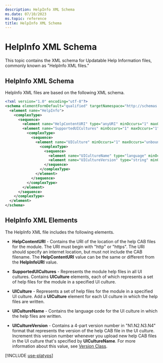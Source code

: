 ```yaml
---
description: HelpInfo XML Schema
ms.date: 07/10/2023
ms.topic: reference
title: HelpInfo XML Schema
---
```

# HelpInfo XML Schema

This topic contains the XML schema for Updatable Help Information files, commonly known as "HelpInfo
XML files."

## HelpInfo XML Schema

HelpInfo XML files are based on the following XML schema.

```xml
<?xml version="1.0" encoding="utf-8"?>
<schema elementFormDefault="qualified" targetNamespace="http://schemas.microsoft.com/powershell/help/2010/05" xmlns="http://www.w3.org/2001/XMLSchema">
  <element name="HelpInfo">
    <complexType>
      <sequence>
        <element name="HelpContentURI" type="anyURI" minOccurs="1" maxOccurs="1" />
        <element name="SupportedUICultures" minOccurs="1" maxOccurs="1">
          <complexType>
            <sequence>
              <element name="UICulture" minOccurs="1" maxOccurs="unbounded">
                <complexType>
                  <sequence>
                    <element name="UICultureName" type="language" minOccurs="1" maxOccurs="1" />
                    <element name="UICultureVersion" type="string" minOccurs="1" maxOccurs="1" />
                  </sequence>
                </complexType>
              </element>
            </sequence>
          </complexType>
        </element>
      </sequence>
    </complexType>
  </element>
</schema>
```

## HelpInfo XML Elements

The HelpInfo XML file includes the following elements.

- **HelpContentURI** - Contains the URI of the location of the help CAB files for the module. The
  URI must begin with "http" or "https". The URI should specify an internet location, but must not
  include the CAB filename. The **HelpContentURI** value can be the same or different from the
  **HelpInfoURI** value.

- **SupportedUICultures** - Represents the module help files in all UI cultures. Contains
  **UICulture** elements, each of which represents a set of help files for the module in a specified
  UI culture.

- **UICulture** - Represents a set of help files for the module in a specified UI culture. Add a
  **UICulture** element for each UI culture in which the help files are written.

- **UICultureName** - Contains the language code for the UI culture in which the help files are
  written.

- **UICultureVersion** - Contains a 4-part version number in "N1.N2.N3.N4" format that represents
  the version of the help CAB file in the UI culture. Increment this version number whenever you
  upload new help CAB files in the UI culture that's specified by **UICultureName**. For more
  information about this value, see [Version Class][01].

[!INCLUDE [use-platyps](../../../includes/use-platyps.md)]

<!-- link references -->
[01]: /dotnet/api/system.version
